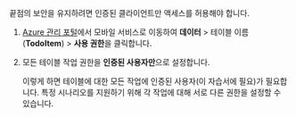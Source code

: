 
끝점의 보안을 유지하려면 인증된 클라이언트만 액세스를 허용해야 합니다.

1. [Azure 관리 포털](https://manage.windowsazure.com/)에서 모바일 서비스로 이동하여 **데이터** > 테이블 이름(**TodoItem**) > **사용 권한**을 클릭합니다. 

2. 모든 테이블 작업 권한을 **인증된 사용자만**으로 설정합니다.

	 이렇게 하면 테이블에 대한 모든 작업에 인증된 사용자(이 자습서에 필요)가 필요합니다. 특정 시나리오를 지원하기 위해 각 작업에 대해 서로 다른 권한을 설정할 수 있습니다.

<!---HONumber=July15_HO3-->